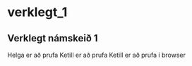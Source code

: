 ﻿# verklegt_1
## Verklegt námskeið 1

Helga er að prufa
Ketill er að prufa
Ketill er að prufa í browser
